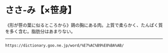# ささ‐み【×笹身】

《形が笹の葉に似るところから》鶏の胸にある肉。上質で柔らかく、たんぱく質を多く含む。脂肪分はあまりない。

---
`https://dictionary.goo.ne.jp/word/%E7%AC%B9%E8%BA%AB/`